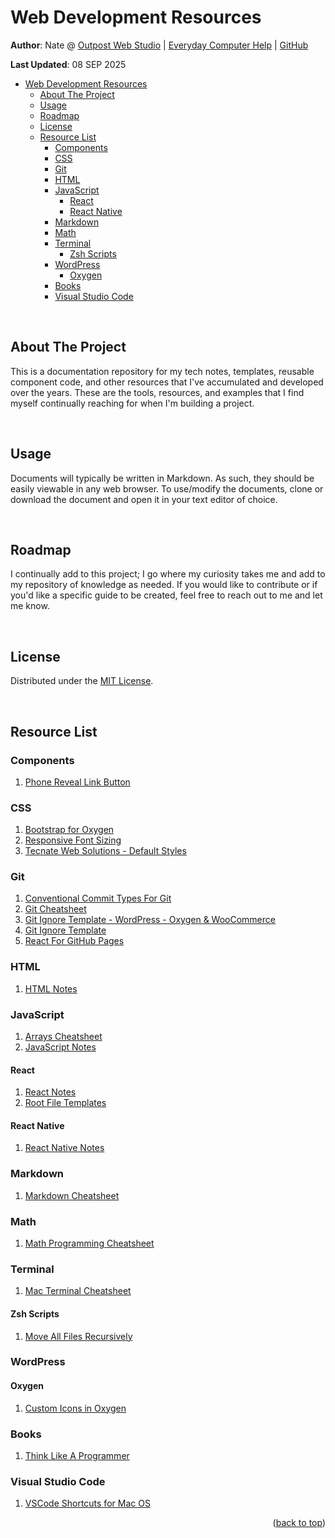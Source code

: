 <a id="readme-top"></a>

# Web Development Resources

**Author**: Nate @ [Outpost Web Studio](https://outpostwebstudio.com/) | [Everyday Computer Help](https://everydaycomputerhelp.com/) | [GitHub](https://github.com/nvsmith)

**Last Updated**: 08 SEP 2025

-   [Web Development Resources](#web-development-resources)
    -   [About The Project](#about-the-project)
    -   [Usage](#usage)
    -   [Roadmap](#roadmap)
    -   [License](#license)
    -   [Resource List](#resource-list)
        -   [Components](#components)
        -   [CSS](#css)
        -   [Git](#git)
        -   [HTML](#html)
        -   [JavaScript](#javascript)
            -   [React](#react)
            -   [React Native](#react-native)
        -   [Markdown](#markdown)
        -   [Math](#math)
        -   [Terminal](#terminal)
            -   [Zsh Scripts](#zsh-scripts)
        -   [WordPress](#wordpress)
            -   [Oxygen](#oxygen)
        -   [Books](#books)
        -   [Visual Studio Code](#visual-studio-code)

<br>

## About The Project

This is a documentation repository for my tech notes, templates, reusable component code, and other resources that I've accumulated and developed over the years. These are the tools, resources, and examples that I find myself continually reaching for when I'm building a project.

<br>

## Usage

Documents will typically be written in Markdown. As such, they should be easily viewable in any web browser. To use/modify the documents, clone or download the document and open it in your text editor of choice.

<br>

## Roadmap

I continually add to this project; I go where my curiosity takes me and add to my repository of knowledge as needed. If you would like to contribute or if you'd like a specific guide to be created, feel free to reach out to me and let me know.

<br>

## License

Distributed under the [MIT License](https://choosealicense.com/licenses/mit/).

<br>

## Resource List

### Components

1. [Phone Reveal Link Button](Components/phone-reveal-link-button)

### CSS

1. [Bootstrap for Oxygen](CSS/bootstrap-oxygen.css)
2. [Responsive Font Sizing](CSS/responsive-font-sizing.css)
3. [Tecnate Web Solutions - Default Styles](CSS/tecnate-default-style.css)

### Git

1. [Conventional Commit Types For Git](Git/conventional-commit-types.md)
2. [Git Cheatsheet](Git/git-cheatsheet.md)
3. [Git Ignore Template - WordPress - Oxygen & WooCommerce](Git/gitignore-template_wordpress-oxygen-woo.txt)
4. [Git Ignore Template](Git/gitignore-template.txt)
5. [React For GitHub Pages](Git/react-for-github-pages.md)

### HTML

1. [HTML Notes](HTML/html-notes.md)

### JavaScript

1. [Arrays Cheatsheet](JavaScript/arrays-cheatsheet.md)
2. [JavaScript Notes](JavaScript/javascript-notes.md)

#### React

1. [React Notes](JavaScript/React/react-notes.md)
2. [Root File Templates](https://github.com/nvsmith/webdev-resources/tree/main/JavaScript/React/root-file-templates)

#### React Native

1. [React Native Notes](JavaScript/ReactNative/react-native-notes.md)

### Markdown

1. [Markdown Cheatsheet](Markdown/markdown-cheatsheet.md)

### Math

1. [Math Programming Cheatsheet](Math/math-programming-cheatsheet.md)

### Terminal

1. [Mac Terminal Cheatsheet](Terminal/mac-terminal-cheatsheet.md)

#### Zsh Scripts

1. [Move All Files Recursively](Terminal/zsh-scripts/file-management/move_all_files_recursively.md)

### WordPress

#### Oxygen

1. [Custom Icons in Oxygen](WordPress/Oxygen/custom-icons.md)

### Books

1. [Think Like A Programmer](./think-like-a-programmer.md)

### Visual Studio Code

1. [VSCode Shortcuts for Mac OS](vscode-shortcuts.md)

<p align="right">(<a href="#readme-top">back to top</a>)</p>
